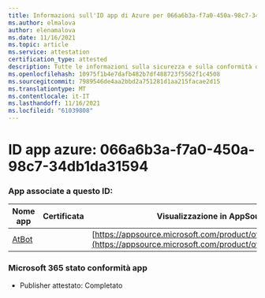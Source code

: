 ```yaml
---
title: Informazioni sull'ID app di Azure per 066a6b3a-f7a0-450a-98c7-34db1da31594
ms.author: elmalova
author: elenamalova
ms.date: 11/16/2021
ms.topic: article
ms.service: attestation
certification_type: attested
description: Tutte le informazioni sulla sicurezza e sulla conformità disponibili per 066a6b3a-f7a0-450a-98c7-34db1da31594.
ms.openlocfilehash: 10975f1b4e7dafb482b7df488723f5562f1c4508
ms.sourcegitcommit: 7989546de4aa2bbd2a751281d1aa215facae2d15
ms.translationtype: MT
ms.contentlocale: it-IT
ms.lasthandoff: 11/16/2021
ms.locfileid: "61039808"
---
```

# <a name="azure-app-id-066a6b3a-f7a0-450a-98c7-34db1da31594"></a>ID app azure: 066a6b3a-f7a0-450a-98c7-34db1da31594


### <a name="apps-associated-with-this-id"></a>App associate a questo ID:
| **Nome app** | **Certificata** | **Visualizzazione in AppSource** |
|--------------|---------------|-----------------------|
| [AtBot](https://docs.microsoft.com/microsoft-365-app-certification/forward/WA104381219) |  | [https://appsource.microsoft.com/product/office/WA104381219](https://appsource.microsoft.com/product/office/WA104381219) |

### <a name="microsoft-365-app-compliance-status"></a>Microsoft 365 stato conformità app
- Publisher attestato: Completato

